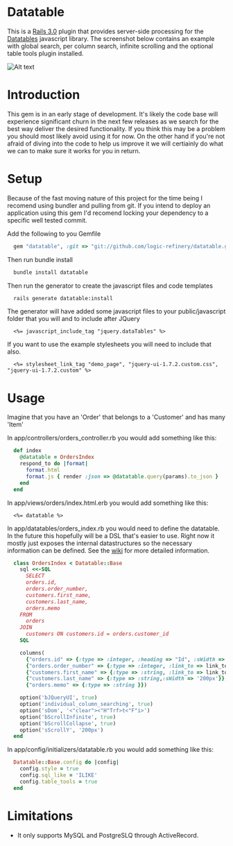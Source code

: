 Datatable
=========

This is a [Rails 3.0](http://rubyonrails.org) plugin that provides server-side processing for the [Datatables](http://datatables.net) javascript library.  The screenshot below
contains an example with global search, per column search, infinite scrolling and the optional table tools plugin installed.


![Alt text](https://github.com/logic-refinery/datatable/raw/master/images/datatable_screenshot.png "optional title") 

Introduction
============

This gem is in an early stage of development.  It's likely the code base will experience significant churn in the next few releases as we
search for the best way deliver the desired functionality.  If you think this may be a problem you should most likely avoid using it for now.
On the other hand if you're not afraid of diving into the code to help us improve it we will certiainly do what we can to make sure it works
for you in return.

Setup
======

Because of the fast moving nature of this project for the time being I recomend using bundler and pulling from git.  If you
intend to deploy an application using this gem I'd recomend locking your dependency to a specific well tested commit.

Add the following to you Gemfile

```ruby
  gem "datatable", :git => "git://github.com/logic-refinery/datatable.git" :ref => "500a5f"
```

Then run bundle install

```sh
  bundle install datatable
```

Then run the generator to create the javascript files and code templates

```sh
  rails generate datatable:install
```

The generator will have added some javascript files to your public/javascript folder that you will and to include after JQuery

```erb
  <%= javascript_include_tag "jquery.dataTables" %>
```

If you want to use the example stylesheets you will need to include that also.

```erb
  <%= stylesheet_link_tag "demo_page", "jquery-ui-1.7.2.custom.css", "jquery-ui-1.7.2.custom" %>
```

Usage
=====

Imagine that you have an 'Order' that belongs to a 'Customer' and has many 'Item'

In app/controllers/orders_controller.rb you would add something like this:

```ruby
  def index
    @datatable = OrdersIndex
    respond_to do |format|
      format.html
      format.js { render :json => @datatable.query(params).to_json }
    end
  end
```

In app/views/orders/index.html.erb you would add something like this:

```erb
  <%= datatable %>
```

In app/datatables/orders_index.rb you would need to define the datatable.  In the future this hopefully will be a DSL that's easier to use.
Right now it mostly just exposes the internal datastructures so the necessary information can be defined. See the [wiki](https://github.com/logic-refinery/datatable/wiki) 
for more detailed information.

```ruby
  class OrdersIndex < Datatable::Base
    sql <<-SQL
      SELECT
      orders.id,
      orders.order_number,
      customers.first_name,
      customers.last_name,
      orders.memo
    FROM
      orders
    JOIN
      customers ON customers.id = orders.customer_id
    SQL

    columns(
      {"orders.id" => {:type => :integer, :heading => "Id", :sWidth => '50px'}},
      {"orders.order_number" => {:type => :integer, :link_to => link_to('{{1}}', order_path('{{0}}')),:heading => 'Order Number', :sWidth => '125px' }},
      {"customers.first_name" => {:type => :string, :link_to => link_to('{{2}}', order_path('{{0}}')),:sWidth => '200px' }},
      {"customers.last_name" => {:type => :string,:sWidth => '200px'}},
      {"orders.memo" => {:type => :string }})

    option('bJQueryUI', true)
    option('individual_column_searching', true)
    option('sDom', '<"clear"><"H"Trf>t<"F"i>')
    option('bScrollInfinite', true)
    option('bScrollCollapse', true)
    option('sScrollY', '200px')
  end
```

In app/config/initializers/datatable.rb you would add something like this:

```ruby
  Datatable::Base.config do |config|
    config.style = true
    config.sql_like = 'ILIKE'
    config.table_tools = true
  end
```

Limitations
==========

 *  It only supports MySQL and PostgreSLQ through ActiveRecord.
